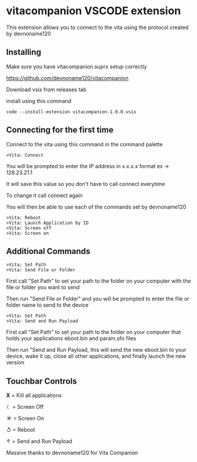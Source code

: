 # vitacompanion VSCODE extension

This extension allows you to connect to the vita using the protocol created by devnoname120

## Installing

Make sure you have vitacompanion.suprx setup correctly

https://github.com/devnoname120/vitacompanion

Download vsix from releases tab

install using this command 
```
code --install-extension vitacompanion-1.0.0.vsix
```

## Connecting for the first time

Connect to the vita using this command in the command palette
```
>Vita: Connect
```

You will be prompted to enter the IP address in x.x.x.x format ex -> 128.23.21.1

It will save this value so you don't have to call connect everytime

To change it call connect again

You will then be able to use each of the commands set by devnoname120
```
>Vita: Reboot
>Vita: Launch Application by ID
>Vita: Screen off
>Vita: Screen on
```

## Additional Commands

```
>Vita: Set Path
>Vita: Send File or Folder
```
First call "Set Path" to set your path to the folder on your computer with the file or folder you want to send

Then run "Send File or Folder" and you will be prompted to enter the file or folder name to send to the device

```
>Vita: Set Path
>Vita: Send and Run Payload
```

First call "Set Path" to set your path to the folder on your computer that holds your applications eboot.bin and param.sfo files

Then run "Send and Run Payload, this will send the new eboot.bin to your device, wake it up, close all other applications, and finally launch the new version

## Touchbar Controls

**X** = Kill all applications

☾ = Screen Off

☀ = Screen On

↺ = Reboot

↑ = Send and Run Payload


Massive thanks to devnoname120 for Vita Companion
